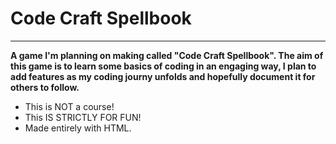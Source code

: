 # Code Craft Spellbook
---

**A game I'm planning on making called "Code Craft Spellbook". The aim of this game is to learn some basics of coding in an engaging way, I plan to add features as my coding journy unfolds and hopefully document it for others to follow.**

* This is NOT a course! 
* This IS STRICTLY FOR FUN! 
* Made entirely with HTML.
